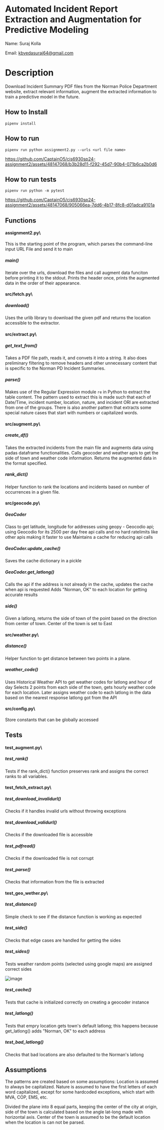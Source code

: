 # Automated Incident Report Extraction and Augmentation for Predictive Modeling

Name: Suraj Kolla


Email: kbvedasuraj64@gmail.com


# Description
Download Incident Summary PDF files from the Norman Police Department website, extract relevant information, augment the extracted information to train a predictive model in the future.



## How to Install
`pipenv install`


## How to run
`pipenv run python assignment2.py --urls <url file name>`


<!-- video -->

https://github.com/CaptainO5/cis6930sp24-assignment2/assets/48147068/b3b28d11-f292-45d7-90b4-071b6ca2b0d6




## How to run tests


`pipenv run python -m pytest`


<!-- video -->

https://github.com/CaptainO5/cis6930sp24-assignment2/assets/48147068/905066ea-7dd6-4b17-8fc8-d01adca9101a





## Functions
#### assignment2.py\
This is the starting point of the program, which parses the command-line input URL File and send it to main

##### main()
Iterate over the urls, download the files and call augment data funciton before printing it to the stdout.
Prints the header once, prints the augmented data in the order of their appearance.

#### src/fetch.py\
##### download()
Uses the urlib library to download the given pdf and returns the location accessible to the extractor.


#### src/extract.py\
##### get_text_from() 
Takes a PDF file path, reads it, and convets it into a string. It also does preliminary filtering to remove headers and other unnecessary content that is specific to the Norman PD Incident Summaries.


##### parse()
Makes use of the Regular Expression module `re` in Python to extract the table content. The pattern used to extract this is made such that each of Date/Time, incident number, location, nature, and incident ORI are extracted from one of the groups. There is also another pattern that extracts some special nature cases that start with numbers or capitalized words.

#### src/augment.py\
##### create_df()
Takes the extracted incidents from the main file and augments data using padas dataframe functionalities.
Calls geocoder and weather apis to get the side of town and weather code information.
Returns the augmented data in the format specified.

##### rank_dict()
Helper function to rank the locations and incidents based on number of occurrences in a given file.

#### src/geocode.py\
##### GeoCoder
Class to get latitude, longitude for addresses using geopy - Geocodio api; using Geocodio for its 2500 per day free api calls and no hard ratelimits like other apis making it faster to use
Maintains a cache for reducing api calls

##### GeoCoder.update_cache()
Saves the cache dictionary in a pickle

##### GeoCoder.get_latlong()
Calls the api if the address is not already in the cache, updates the cache when api is requested
Adds "Norman, OK" to each location for getting accurate results

##### side()
Given a latlong, returns the side of town of the point based on the direction from center of town. Center of the town is set to East

#### src/weather.py\
##### distance()
Helper function to get distance between two points in a plane.

##### weather_code()
Uses Historical Weather API to get weather codes for latlong and hour of day
Selects 2 points from each side of the town, gets hourly weather code for each location. Later assigns weather code to each latlong in the data based on the nearest response latlong got from the API

#### src/config.py\
Store constants that can be globally accessed

## Tests
#### test_augment.py\
##### test_rank()
Tests if the rank_dict() function preserves rank and assigns the correct ranks to all variables.

#### test_fetch_extract.py\
##### test_download_invalidurl()
Checks if it handles invalid urls without throwing exceptions 

##### test_download_validurl()
Checks if the downloaded file is accessible

##### test_pdfread()
Checks if the downloaded file is not corrupt

##### test_parse()
Checks that information from the file is extracted 

#### test_geo_wether.py\
##### test_distance()
Simple check to see if the distance function is working as expected

##### test_side()
Checks that edge cases are handled for getting the sides

##### test_sides()
Tests weather random points (selected using google maps) are assigned correct sides

<!-- latlong sides -->
![image](https://github.com/CaptainO5/cis6930sp24-assignment2/assets/48147068/f2600bd0-08d6-4cfd-8dec-cb06b73103e9)


##### test_cache()
Tests that cache is initialized correctly on creating a geocoder instance

##### test_latlong()
Tests that empry location gets town's default latlong; this happens because get_latlong() adds "Norman, OK" to each address

##### test_bad_latlong()
Checks that bad locations are also defaulted to the Norman's latlong

## Assumptions

The patterns are created based on some assumptions: Location is assumed to always be capitalized. Nature is assumed to have the first letters of each word capitalized, except for some hardcoded exceptions, which start with MVA, COP, EMS, etc.

Divided the plane into 8 equal parts, keeping the center of the city at origin, side of the town is calculated based on the angle lat-long made with horizontal axis. Center of the town is assumed to be the default location when the location is can not be parsed.
